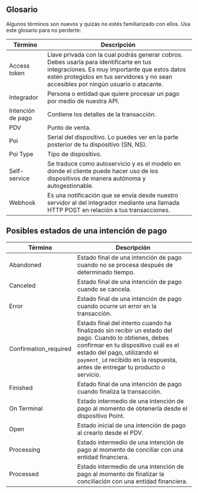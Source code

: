 ## Glosario

Algunos términos son nuevos y quizás no estés familiarizado con ellos. Usa este glosario para no perderte:

| Término | Descripción |
| --- | --- |
| Access token | Llave privada con la cual podrás generar cobros. Debes usarla para identificarte en tus integraciones. Es muy importante que estos datos estén protegidos en tus servidores y no sean accesibles por ningún usuario o atacante. |
| Integrador | Persona o entidad que quiere procesar un pago por medio de nuestra API.|
| Intención de pago | Contiene los detalles de la transacción.|
| PDV | Punto de venta.|
| Poi | Serial del dispositivo. Lo puedes ver en la parte posterior de tu dispositivo (SN, NS). |
| Poi Type | Tipo de dispositivo. |
| Self-service | Se traduce como autoservicio y es el modelo en donde el cliente puede hacer uso de los dispositivos de manera autónoma  y autogestionable. |
| Webhook | Es una notificación que se envía desde nuestro servidor al del integrador mediante una llamada HTTP POST en relación a tus transacciones. |

## Posibles estados de una intención de pago

| Término | Descripción |
| --- | --- |
| Abandoned | Estado final de una intención de pago cuando no se procesa después de determinado tiempo. |
| Canceled | Estado final de una intención de pago cuando se cancela. |
| Error | Estado final de una intención de pago cuando ocurre un error en la transacción. |
| Confirmation_required | Estado final del intento cuando ha finalizado sin recibir un estado del pago. Cuando lo obtienes, debes confirmar en tu dispositivo cuál es el estado del pago, utilizando el `payment_id` recibido en la respuesta, antes de entregar tu producto o servicio. |
| Finished | Estado final de una intención de pago cuando finaliza la transacción. |
| On Terminal | Estado intermedio de una intención de pago al momento de obtenerla desde el dispositivo Point. |
| Open | Estado inicial de una intención de pago al crearlo desde el PDV. |
| Processing | Estado intermedio de una intención de pago al momento de conciliar con una entidad financiera. |
| Processed | Estado intermedio de una intención de pago al momento de finalizar la conciliación con una entidad financiera. |
